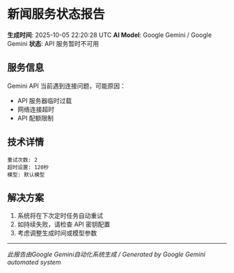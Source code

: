 # 新闻服务状态报告

**生成时间**: 2025-10-05 22:20:28 UTC
**AI Model**: Google Gemini / Google Gemini
**状态**: API 服务暂时不可用

## 服务信息

Gemini API 当前遇到连接问题，可能原因：
- API 服务器临时过载
- 网络连接超时
- API 配额限制

## 技术详情

```
重试次数: 2
超时设置: 120秒
模型: 默认模型
```

## 解决方案

1. 系统将在下次定时任务自动重试
2. 如持续失败，请检查 API 密钥配置
3. 考虑调整生成时间或模型参数

---
*此报告由Google Gemini自动化系统生成 / Generated by Google Gemini automated system*
